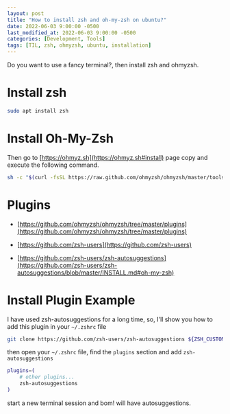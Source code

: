 ```yaml
---
layout: post
title: "How to install zsh and oh-my-zsh on ubuntu?"
date: 2022-06-03 9:00:00 -0500
last_modified_at: 2022-06-03 9:00:00 -0500
categories: [Development, Tools]
tags: [TIL, zsh, ohmyzsh, ubuntu, installation]
---
```


Do you want to use a fancy terminal?, then install zsh and ohmyzsh.

# Install zsh

```bash
sudo apt install zsh
```

# Install Oh-My-Zsh

Then go to [https://ohmyz.sh](https://ohmyz.sh#install) page copy and execute
the following command.


```bash
sh -c "$(curl -fsSL https://raw.github.com/ohmyzsh/ohmyzsh/master/tools/install.sh)"
```

# Plugins


  * [https://github.com/ohmyzsh/ohmyzsh/tree/master/plugins](https://github.com/ohmyzsh/ohmyzsh/tree/master/plugins)

  * [https://github.com/zsh-users](https://github.com/zsh-users)

  * [https://github.com/zsh-users/zsh-autosuggestions](https://github.com/zsh-users/zsh-autosuggestions/blob/master/INSTALL.md#oh-my-zsh)


# Install Plugin Example

I have used zsh-autosuggestions for a long time, so, I'll show you how to add
this plugin in your `~/.zshrc` file

```bash
git clone https://github.com/zsh-users/zsh-autosuggestions ${ZSH_CUSTOM:-~/.oh-my-zsh/custom}/plugins/zsh-autosuggestions
```

then open your `~/.zshrc` file, find the `plugins` section and add `zsh-autosuggestions`

```zsh
plugins=(
    # other plugins...
    zsh-autosuggestions
)
```

start a new terminal session and bom! will have autosuggestions.
